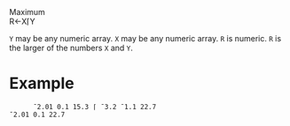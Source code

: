 <div class="heading">
  <div class="name">Maximum</div>
  <div class="command">R←X⌈Y</div>
</div>

`Y` may be any numeric array.  `X` may be any numeric array.  `R` is numeric.  `R` is the larger of the numbers `X` and `Y`.

# Example
```apl
      ¯2.01 0.1 15.3 ⌈ ¯3.2 ¯1.1 22.7
¯2.01 0.1 22.7
```
